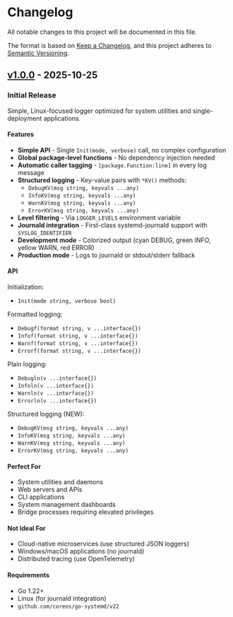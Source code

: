# Changelog

All notable changes to this project will be documented in this file.

The format is based on [Keep a Changelog](https://keepachangelog.com/en/1.0.0/),
and this project adheres to [Semantic Versioning](https://semver.org/spec/v2.0.0.html).

## [v1.0.0] - 2025-10-25

### Initial Release

Simple, Linux-focused logger optimized for system utilities and single-deployment applications.

#### Features

- **Simple API** - Single `Init(mode, verbose)` call, no complex configuration
- **Global package-level functions** - No dependency injection needed
- **Automatic caller tagging** - `[package.Function:line]` in every log message
- **Structured logging** - Key-value pairs with `*KV()` methods:
  - `DebugKV(msg string, keyvals ...any)`
  - `InfoKV(msg string, keyvals ...any)`
  - `WarnKV(msg string, keyvals ...any)`
  - `ErrorKV(msg string, keyvals ...any)`
- **Level filtering** - Via `LOGGER_LEVELS` environment variable
- **Journald integration** - First-class systemd-journald support with `SYSLOG_IDENTIFIER`
- **Development mode** - Colorized output (cyan DEBUG, green INFO, yellow WARN, red ERROR)
- **Production mode** - Logs to journald or stdout/stderr fallback

#### API

Initialization:
- `Init(mode string, verbose bool)`

Formatted logging:
- `Debugf(format string, v ...interface{})`
- `Infof(format string, v ...interface{})`
- `Warnf(format string, v ...interface{})`
- `Errorf(format string, v ...interface{})`

Plain logging:
- `Debugln(v ...interface{})`
- `Infoln(v ...interface{})`
- `Warnln(v ...interface{})`
- `Errorln(v ...interface{})`

Structured logging (NEW):
- `DebugKV(msg string, keyvals ...any)`
- `InfoKV(msg string, keyvals ...any)`
- `WarnKV(msg string, keyvals ...any)`
- `ErrorKV(msg string, keyvals ...any)`

#### Perfect For

- System utilities and daemons
- Web servers and APIs
- CLI applications
- System management dashboards
- Bridge processes requiring elevated privileges

#### Not Ideal For

- Cloud-native microservices (use structured JSON loggers)
- Windows/macOS applications (no journald)
- Distributed tracing (use OpenTelemetry)

#### Requirements

- Go 1.22+
- Linux (for journald integration)
- `github.com/coreos/go-systemd/v22`

[v1.0.0]: https://github.com/mordilloSan/go_logger/releases/tag/v1.0.0
